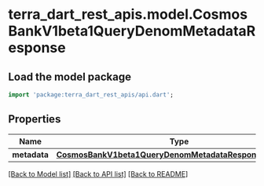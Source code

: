 # terra_dart_rest_apis.model.CosmosBankV1beta1QueryDenomMetadataResponse

## Load the model package
```dart
import 'package:terra_dart_rest_apis/api.dart';
```

## Properties
Name | Type | Description | Notes
------------ | ------------- | ------------- | -------------
**metadata** | [**CosmosBankV1beta1QueryDenomMetadataResponseMetadata**](CosmosBankV1beta1QueryDenomMetadataResponseMetadata.md) |  | [optional] 

[[Back to Model list]](../README.md#documentation-for-models) [[Back to API list]](../README.md#documentation-for-api-endpoints) [[Back to README]](../README.md)


